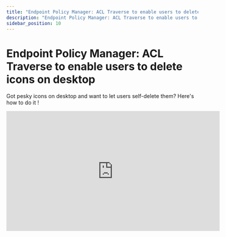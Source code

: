 ```yaml
---
title: "Endpoint Policy Manager: ACL Traverse to enable users to delete icons on desktop"
description: "Endpoint Policy Manager: ACL Traverse to enable users to delete icons on desktop"
sidebar_position: 10
---
```

# Endpoint Policy Manager: ACL Traverse to enable users to delete icons on desktop

Got pesky icons on desktop and want to let users self-delete them? Here's how to do it !

<iframe width="560" height="315" src="https://www.youtube.com/embed/5R-JJcAy3LQ?si=y3geTpdmGDK-mw68" title="YouTube video player" frameborder="0" allow="accelerometer; autoplay; clipboard-write; encrypted-media; gyroscope; picture-in-picture; web-share" referrerpolicy="strict-origin-when-cross-origin" allowfullscreen></iframe>
